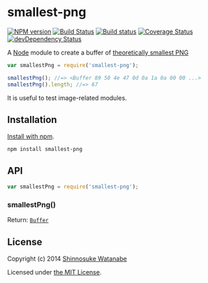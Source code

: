 # smallest-png

[![NPM version](https://badge.fury.io/js/smallest-png.svg)](https://www.npmjs.org/package/smallest-png)
[![Build Status](https://travis-ci.org/shinnn/node-smallest-png.svg?branch=master)](https://travis-ci.org/shinnn/node-smallest-png)
[![Build status](https://ci.appveyor.com/api/projects/status/360kg47fjmk0qa4f)](https://ci.appveyor.com/project/ShinnosukeWatanabe/node-smallest-png)
[![Coverage Status](https://img.shields.io/coveralls/shinnn/node-smallest-png.svg)](https://coveralls.io/r/shinnn/node-smallest-png)
[![devDependency Status](https://david-dm.org/shinnn/node-smallest-png/dev-status.svg)](https://david-dm.org/shinnn/node-smallest-png#info=devDependencies)

A [Node](http://nodejs.org/) module to create a buffer of [theoretically smallest PNG](https://github.com/mathiasbynens/small/blob/master/png-transparent.png)

```javascript
var smallestPng = require('smallest-png');

smallestPng(); //=> <Buffer 89 50 4e 47 0d 0a 1a 0a 00 00 ...>
smallestPng().length; //=> 67
```

It is useful to test image-related modules.

## Installation

[Install with npm](https://www.npmjs.org/doc/cli/npm-install.html).

```
npm install smallest-png
```

## API

```javascript
var smallestPng = require('smallest-png');
```

### smallestPng()

Return: [`Buffer`](http://nodejs.org/api/buffer.html#buffer_buffer)

## License

Copyright (c) 2014 [Shinnosuke Watanabe](https://github.com/shinnn)

Licensed under [the MIT License](./LICENSE).
